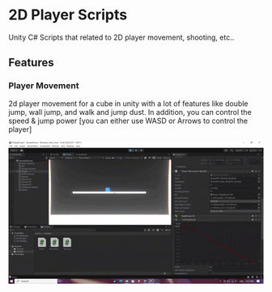 # 2D Player Scripts
Unity C# Scripts that related to 2D player movement, shooting, etc.. 
## Features
<h3>Player Movement </h3> 
<p>2d player movement for a cube in unity with a lot of features like double jump, wall jump, and walk and jump dust. In addition, you can control the speed & jump power
[you can either use WASD or Arrows to control the player]</p>
<img src="https://github.com/0xffvirus/Player_Scripts/blob/main/Videos/PlayerMovement.gif?raw=true" />
